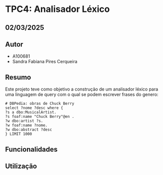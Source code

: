 # TPC4: Analisador Léxico
## 02/03/2025

## Autor

- A100681
- Sandra Fabiana Pires Cerqueira

## Resumo
Este projeto teve como objetivo a construção de um analisador léxico para uma linguagem de query com o qual se podem escrever frases do genero:
```
# DBPedia: obras de Chuck Berry
select ?nome ?desc where {
?s a dbo:MusicalArtist.
?s foaf:name "Chuck Berry"@en .
?w dbo:artist ?s.
?w foaf:name ?nome.
?w dbo:abstract ?desc
} LIMIT 1000

```
## Funcionalidades

 
## Utilização



